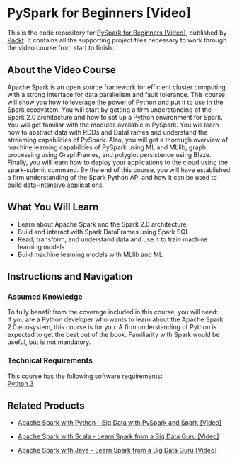 # PySpark for Beginners [Video]
This is the code repository for [PySpark for Beginners [Video]](https://www.packtpub.com/big-data-and-business-intelligence/pyspark-beginners-video?utm_source=github&utm_medium=repository&utm_campaign=9781789538762), published by [Packt](https://www.packtpub.com/?utm_source=github). It contains all the supporting project files necessary to work through the video course from start to finish.
## About the Video Course
Apache Spark is an open source framework for efficient cluster computing with a strong interface for data parallelism and fault tolerance. This course will show you how to leverage the power of Python and put it to use in the Spark ecosystem. You will start by getting a firm understanding of the Spark 2.0 architecture and how to set up a Python environment for Spark. You will get familiar with the modules available in PySpark. You will learn how to abstract data with RDDs and DataFrames and understand the streaming capabilities of PySpark. Also, you will get a thorough overview of machine learning capabilities of PySpark using ML and MLlib, graph processing using GraphFrames, and polyglot persistence using Blaze. Finally, you will learn how to deploy your applications to the cloud using the spark-submit command. By the end of this course, you will have established a firm understanding of the Spark Python API and how it can be used to build data-intensive applications.

<H2>What You Will Learn</H2>
<DIV class=book-info-will-learn-text>
<UL>
<LI>Learn about Apache Spark and the Spark 2.0 architecture 
<LI>Build and interact with Spark DataFrames using Spark SQL 
<LI>Read, transform, and understand data and use it to train machine learning models 
<LI>Build machine learning models with MLlib and ML </LI></UL></DIV>

## Instructions and Navigation
### Assumed Knowledge
To fully benefit from the coverage included in this course, you will need:<br/>
If you are a Python developer who wants to learn about the Apache Spark 2.0 ecosystem, this course is for you. A firm understanding of Python is expected to get the best out of the book. Familiarity with Spark would be useful, but is not mandatory.
### Technical Requirements
This course has the following software requirements:<br/>
[Python 3](https://www.python.org/downloads/)

## Related Products
* [Apache Spark with Python - Big Data with PySpark and Spark [Video]](https://www.packtpub.com/big-data-and-business-intelligence/apache-spark-python-big-data-pyspark-and-spark-video?utm_source=github&utm_medium=repository&utm_campaign=9781789133394)

* [Apache Spark with Scala - Learn Spark from a Big Data Guru [Video]](https://www.packtpub.com/big-data-and-business-intelligence/apache-spark-scala-learn-spark-big-data-guru-video?utm_source=github&utm_medium=repository&utm_campaign=9781789134537)

* [Apache Spark with Java - Learn Spark from a Big Data Guru [Video]](https://www.packtpub.com/application-development/apache-spark-java-learn-spark-big-data-guru-video?utm_source=github&utm_medium=repository&utm_campaign=9781788994330)

